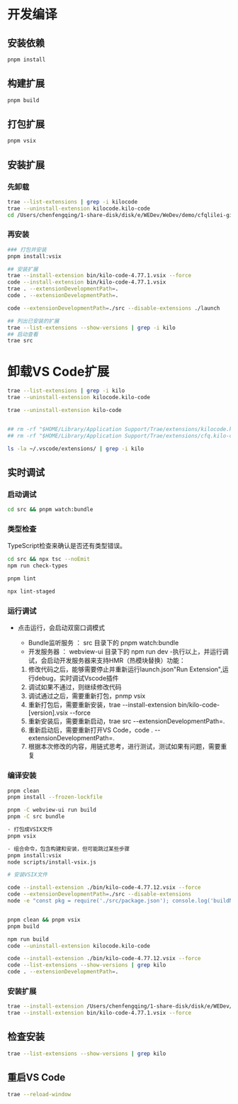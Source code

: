 # 开发编译

## 安装依赖

```bash
pnpm install
```

## 构建扩展

```bash
pnpm build
```

## 打包扩展

```bash
pnpm vsix
```

## 安装扩展

### 先卸载

```bash
trae --list-extensions | grep -i kilocode
trae --uninstall-extension kilocode.kilo-code
cd /Users/chenfengqing/1-share-disk/disk/e/WEDev/WeDev/demo/cfqlilei-git/kilocode
```

### 再安装

```bash
### 打包并安装
pnpm install:vsix

## 安装扩展
trae --install-extension bin/kilo-code-4.77.1.vsix --force
code --install-extension bin/kilo-code-4.77.1.vsix
trae . --extensionDevelopmentPath=.
code . --extensionDevelopmentPath=.

code --extensionDevelopmentPath=./src --disable-extensions ./launch

## 列出已安装的扩展
trae --list-extensions --show-versions | grep -i kilo
## 启动查看
trae src
```

# 卸载VS Code扩展

```bash
trae --list-extensions | grep -i kilo
trae --uninstall-extension kilocode.kilo-code

trae --uninstall-extension kilo-code


## rm -rf "$HOME/Library/Application Support/Trae/extensions/kilocode.kilo-code-*"
## rm -rf "$HOME/Library/Application Support/Trae/extensions/cfq.kilo-code-cfq-*"

ls -la ~/.vscode/extensions/ | grep -i kilo
```

## 实时调试

### 启动调试

```bash
cd src && pnpm watch:bundle
```

### 类型检查

TypeScript检查来确认是否还有类型错误。

```bash
cd src && npx tsc --noEmit
npm run check-types

pnpm lint

npx lint-staged
```

### 运行调试

- 点击运行，会启动双窗口调模式

    - Bundle监听服务 ： src 目录下的 pnpm watch:bundle
    - 开发服务器 ： webview-ui 目录下的 npm run dev -执行以上，并运行调试，会启动开发服务器来支持HMR（热模块替换）功能：

    1. 修改代码之后，能够需要停止并重新运行launch.json"Run Extension",运行debug，实时调试Vscode插件
    2. 调试如果不通过，则继续修改代码
    3. 调试通过之后，需要重新打包，pnmp vsix
    4. 重新打包后，需要重新安装，trae --install-extension bin/kilo-code-[version].vsix --force
    5. 重新安装后，需要重新启动，trae src --extensionDevelopmentPath=.
    6. 重新启动后，需要重新打开VS Code，code . --extensionDevelopmentPath=.
    7. 根据本次修改的内容，用链式思考，进行测试，测试如果有问题，需要重复

### 编译安装

```bash
pnpm clean
pnpm install --frozen-lockfile

pnpm -C webview-ui run build
pnpm -C src bundle

- 打包成VSIX文件
pnpm vsix

- 组合命令，包含构建和安装，但可能跳过某些步骤
pnpm install:vsix
node scripts/install-vsix.js

# 安装VSIX文件

code --install-extension ./bin/kilo-code-4.77.12.vsix --force
code --extensionDevelopmentPath=./src --disable-extensions
node -e "const pkg = require('./src/package.json'); console.log('buildNumber:', pkg.buildNumber); console.log('version:', pkg.version);"


pnpm clean && pnpm vsix
pnpm build

npm run build
code --uninstall-extension kilocode.kilo-code

code --install-extension ./bin/kilo-code-4.77.12.vsix --force
code --list-extensions --show-versions | grep kilo
code . --extensionDevelopmentPath=.
```

### 安装扩展

```bash
trae --install-extension /Users/chenfengqing/1-share-disk/disk/e/WEDev/WeDev/demo/cfqlilei-git/kilocode/bin/kilo-code-4.77.1.vsix --force
trae --install-extension bin/kilo-code-4.77.1.vsix --force
```

## 检查安装

```bash
trae --list-extensions --show-versions | grep kilo
```

## 重启VS Code

```bash
trae --reload-window
```

##
